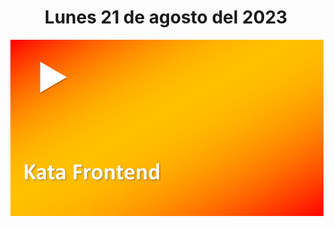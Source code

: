 <h1 align="center"><strong>Lunes 21 de agosto del 2023</strong></h1>
<a href="https://youtu.be/z_plsedUGDs?t=1"><img src="/CLASES/Kata_5/KATA_5.png"></a>